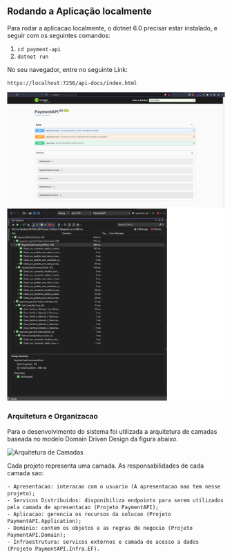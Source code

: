 ## Rodando a Aplicação localmente
Para rodar a aplicacao localmente, o dotnet 6.0 precisar estar instalado, e seguir com os seguintes comandos:
1. `cd payment-api`
2. `dotnet run`

No seu navegador, entre no seguinte Link:
```
https://localhost:7256/api-docs/index.html
```

![](swagger.png)
![](Tests.png)

### Arquitetura e Organizacao

Para o desenvolvimento do sistema foi utilizada a arquitetura de camadas baseada no modelo Domain Driven Design da figura abaixo. 

![Arquitetura de Camadas](https://user-images.githubusercontent.com/42355371/74002848-3ba2f200-494f-11ea-9488-c3a22e4f53bd.jpg)

Cada projeto representa uma camada. As responsabilidades de cada camada sao:

	- Apresentacao: interacao com o usuario (A apresentacao nao tem nesse projeto);
	- Servicos Distribuidos: disponibiliza endpoints para serem utilizados pela camada de apresentacao (Projeto PaymentAPI);
	- Aplicacao: gerencia os recursos da solucao (Projeto PaymentAPI.Application);
	- Dominio: contem os objetos e as regras de negocio (Projeto PaymentAPI.Domain);
	- Infraestrutura: servicos externos e camada de acesso a dados (Projeto PaymentAPI.Infra.EF).